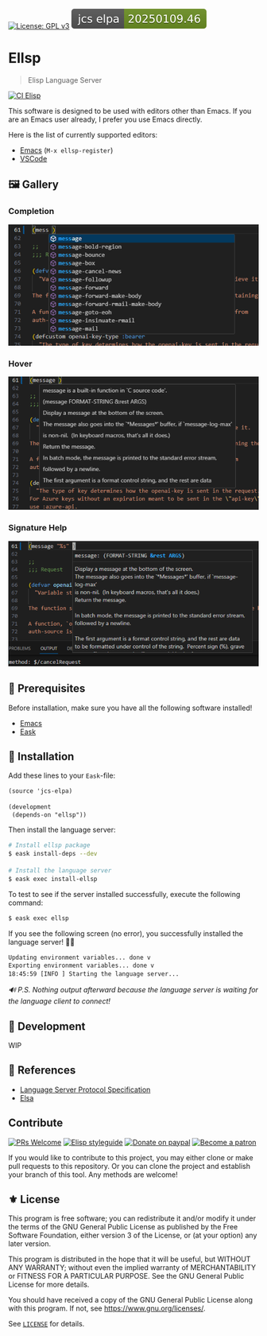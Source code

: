 [![License: GPL v3](https://img.shields.io/badge/License-GPL%20v3-blue.svg)](https://www.gnu.org/licenses/gpl-3.0)
[![JCS-ELPA](https://raw.githubusercontent.com/jcs-emacs/badges/master/elpa/v/ellsp.svg)](https://jcs-emacs.github.io/jcs-elpa/#/ellsp)

# Ellsp
> Elisp Language Server

[![CI Elisp](https://github.com/elisp-lsp/ellsp/actions/workflows/test-elisp.yml/badge.svg)](https://github.com/elisp-lsp/ellsp/actions/workflows/test-elisp.yml)

This software is designed to be used with editors other than Emacs. If you are
an Emacs user already, I prefer you use Emacs directly.

Here is the list of currently supported editors:

- [Emacs]() (`M-x ellsp-register`)
- [VSCode](https://marketplace.visualstudio.com/items?itemName=jcs090218.Ellsp)

## 🖼️ Gallery

### Completion

<img src="./etc/completion.png"/>

### Hover

<img src="./etc/hover.png"/>

### Signature Help

<img src="./etc/signature.png"/>

## 🔧 Prerequisites

Before installation, make sure you have all the following software installed!

- [Emacs](https://www.gnu.org/software/emacs/)
- [Eask](https://github.com/emacs-eask/cli)

## 💾 Installation

Add these lines to your `Eask`-file:

```elisp
(source 'jcs-elpa)

(development
 (depends-on "ellsp"))
```

Then install the language server:

```sh
# Install ellsp package
$ eask install-deps --dev

# Install the language server
$ eask exec install-ellsp
```

To test to see if the server installed successfully, execute the following command:

```sh
$ eask exec ellsp
```

If you see the following screen (no error), you successfully installed the language server! 🎉🥳

```sh
Updating environment variables... done v
Exporting environment variables... done v
18:45:59 [INFO ] Starting the language server...
```

*🔊 P.S. Nothing output afterward because the language server is waiting for the
language client to connect!*

## 🔬 Development

WIP

## 🔗 References

- [Language Server Protocol Specification](https://microsoft.github.io/language-server-protocol/specifications/lsp/3.17/specification/)
- [Elsa](https://github.com/emacs-elsa/Elsa)

## Contribute

[![PRs Welcome](https://img.shields.io/badge/PRs-welcome-brightgreen.svg)](http://makeapullrequest.com)
[![Elisp styleguide](https://img.shields.io/badge/elisp-style%20guide-purple)](https://github.com/bbatsov/emacs-lisp-style-guide)
[![Donate on paypal](https://img.shields.io/badge/paypal-donate-1?logo=paypal&color=blue)](https://www.paypal.me/jcs090218)
[![Become a patron](https://img.shields.io/badge/patreon-become%20a%20patron-orange.svg?logo=patreon)](https://www.patreon.com/jcs090218)

If you would like to contribute to this project, you may either
clone or make pull requests to this repository. Or you can
clone the project and establish your branch of this tool.
Any methods are welcome!

## ⚜️ License

This program is free software; you can redistribute it and/or modify
it under the terms of the GNU General Public License as published by
the Free Software Foundation, either version 3 of the License, or
(at your option) any later version.

This program is distributed in the hope that it will be useful,
but WITHOUT ANY WARRANTY; without even the implied warranty of
MERCHANTABILITY or FITNESS FOR A PARTICULAR PURPOSE.  See the
GNU General Public License for more details.

You should have received a copy of the GNU General Public License
along with this program.  If not, see <https://www.gnu.org/licenses/>.

See [`LICENSE`](./LICENSE) for details.
